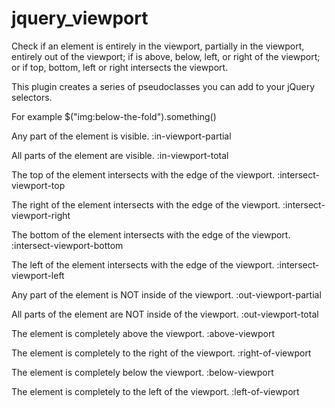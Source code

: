 jquery_viewport
===============
Check if an element is entirely in the viewport, partially in the viewport, 
entirely out of the viewport; if is above, below, left, or right of the 
viewport; or if top, bottom, left or right intersects the viewport.

This plugin creates a series of pseudoclasses you can add to your jQuery 
selectors.

For example $("img:below-the-fold").something()

Any part of the element is visible.
:in-viewport-partial

All parts of the element are visible.
:in-viewport-total

The top of the element intersects with the edge of the viewport.
:intersect-viewport-top

The right of the element intersects with the edge of the viewport.
:intersect-viewport-right

The bottom of the element intersects with the edge of the viewport.
:intersect-viewport-bottom

The left of the element intersects with the edge of the viewport.
:intersect-viewport-left

Any part of the element is NOT inside of the viewport.
:out-viewport-partial

All parts of the element are NOT inside of the viewport.
:out-viewport-total

The element is completely above the viewport.
:above-viewport

The element is completely to the right of the viewport.
:right-of-viewport

The element is completely below the viewport.
:below-viewport

The element is completely to the left of the viewport.
:left-of-viewport

